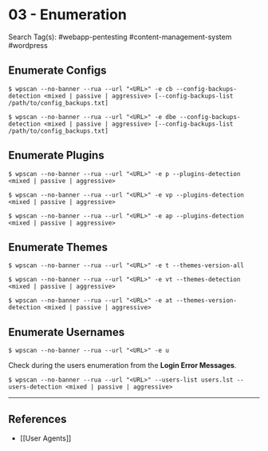 # 03 - Enumeration

Search Tag(s): #webapp-pentesting #content-management-system #wordpress

## Enumerate Configs

```
$ wpscan --no-banner --rua --url "<URL>" -e cb --config-backups-detection <mixed | passive | aggressive> [--config-backups-list /path/to/config_backups.txt]
```

```
$ wpscan --no-banner --rua --url "<URL>" -e dbe --config-backups-detection <mixed | passive | aggressive> [--config-backups-list /path/to/config_backups.txt]
```

## Enumerate Plugins

```
$ wpscan --no-banner --rua --url "<URL>" -e p --plugins-detection <mixed | passive | aggressive>
```

```
$ wpscan --no-banner --rua --url "<URL>" -e vp --plugins-detection <mixed | passive | aggressive>
```

```
$ wpscan --no-banner --rua --url "<URL>" -e ap --plugins-detection <mixed | passive | aggressive>
```

## Enumerate Themes

```
$ wpscan --no-banner --rua --url "<URL>" -e t --themes-version-all
```

```
$ wpscan --no-banner --rua --url "<URL>" -e vt --themes-detection <mixed | passive | aggressive>
```

```
$ wpscan --no-banner --rua --url "<URL>" -e at --themes-version-detection <mixed | passive | aggressive>
```

## Enumerate Usernames

```
$ wpscan --no-banner --rua --url "<URL>" -e u
```

Check during the users enumeration from the **Login Error Messages**.

```
$ wpscan --no-banner --rua --url "<URL>" --users-list users.lst --users-detection <mixed | passive | aggressive>
```

---
## References

- [[User Agents]]